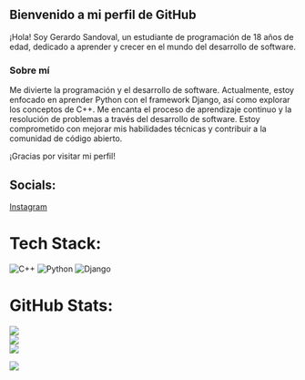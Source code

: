 ## Bienvenido a mi perfil de GitHub

¡Hola! Soy Gerardo Sandoval, un estudiante de programación de 18 años de edad, dedicado a aprender y crecer en el mundo del desarrollo de software.

### Sobre mí

Me divierte la programación y el desarrollo de software. Actualmente, estoy enfocado en aprender Python con el framework Django, así como explorar los conceptos de C++. Me encanta el proceso de aprendizaje continuo y la resolución de problemas a través del desarrollo de software. Estoy comprometido con mejorar mis habilidades técnicas y contribuir a la comunidad de código abierto.

¡Gracias por visitar mi perfil! 

## Socials:
[Instagram](https://instagram.com/yaquea_) 

# Tech Stack:
![C++](https://img.shields.io/badge/c++-%2300599C.svg?style=for-the-badge&logo=c%2B%2B&logoColor=white) ![Python](https://img.shields.io/badge/python-3670A0?style=for-the-badge&logo=python&logoColor=ffdd54) ![Django](https://img.shields.io/badge/django-%23092E20.svg?style=for-the-badge&logo=django&logoColor=white)

# GitHub Stats:
![](https://github-readme-stats.vercel.app/api?username=Yaquea&theme=bear&hide_border=false&include_all_commits=true&count_private=true)<br/>
![](https://github-readme-streak-stats.herokuapp.com/?user=Yaquea&theme=bear&hide_border=false)<br/>
![](https://github-readme-stats.vercel.app/api/top-langs/?username=Yaquea&theme=bear&hide_border=false&include_all_commits=true&count_private=true&layout=compact)

[![](https://visitcount.itsvg.in/api?id=Yaquea&icon=1&color=11)](https://visitcount.itsvg.in)
